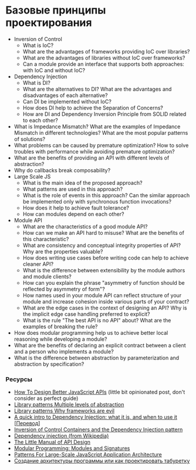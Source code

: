# Базовые принципы проектирования

* Inversion of Control
  * What is IoC?
  * What are the advantages of frameworks providing IoC over libraries?
  * What are the advantages of libraries without IoC over frameworks?
  * Can a module provide an interface that supports both approaches: with IoC and without IoC?
* Dependency Injection
  * What is DI?
  * What are the alternatives to DI? What are the advantages and disadvantages of each alternative?
  * Can DI be implemented without IoC?
  * How does DI help to achieve the Separation of Concerns?
  * How are DI and Dependency Inversion Principle from SOLID related to each other?
* What is Impedance Mismatch? What are the examples of Impedance Mismatch in different technologies? What are the most popular patterns of solutions?
* What problems can be caused by premature optimization? How to solve troubles with performance while avoiding premature optimization?
* What are the benefits of providing an API with different levels of abstraction?
* Why do callbacks break composability?
* Large Scale JS
  * What is the main idea of the proposed approach?
  * What patterns are used in this approach?
  * What is the role of events in this approach? Can the similar approach be implemented only with synchronous function invocations?
  * How does it help to achieve fault tolerance?
  * How can modules depend on each other?
* Module API
  * What are the characteristics of a good module API?
  * How can we make an API hard to misuse? What are the benefits of this characteristic?
  * What are consistency and conceptual integrity properties of API? Why are the properties valuable?
  * How does writing use cases before writing code can help to achieve cleaner API?
  * What is the difference between extensibility by the module authors and module clients?
  * How can you explain the phrase "asymmetry of function should be reflected by asymmetry of form"?
  * How names used in your module API can reflect structure of your module and increase cohesion inside various parts of your contract?
  * What are the edge cases in the context of designing an API? Why is the implicit edge case handling preferred to explicit?
  * What is the rule "The best API is no API" about? What are the examples of breaking the rule?
* How does modular programming help us to achieve better local reasoning while developing a module?
* What are the benefits of declaring an explicit contract between a client and a person who implements a module?
* What is the difference between abstraction by parameterization and abstraction by specification?

### Ресурсы

* [How To Design Better JavaScript APIs](https://www.smashingmagazine.com/2012/10/designing-javascript-apis-usability/) (little bit opinionated post, don't consider as perfect guide)
* [Library patterns Multiple levels of abstraction](http://tomasp.net/blog/2015/library-layers/)
* [Library patterns Why frameworks are evil](http://tomasp.net/blog/2015/library-frameworks/)
* [A quick intro to Dependency Injection: what it is, and when to use it](https://www.freecodecamp.org/news/a-quick-intro-to-dependency-injection-what-it-is-and-when-to-use-it-7578c84fa88f/) [[Перевод](https://medium.com/@xufocoder/a-quick-intro-to-dependency-injection-what-it-is-and-when-to-use-it-de1367295ba8)]
* [Inversion of Control Containers and the Dependency Injection pattern](https://martinfowler.com/articles/injection.html)
* [Dependency injection (from Wikipedia)](https://en.wikipedia.org/wiki/Dependency_injection)
* [The Little Manual of API Design](https://people.mpi-inf.mpg.de/~jblanche/api-design.pdf)
* [Modular Programming: Modules and Signatures](https://www.cs.cornell.edu/courses/cs3110/2013sp/lectures/lec07-modules/lec07.html)
* [Patterns For Large-Scale JavaScript Application Architecture](https://addyosmani.com/largescalejavascript/)
* [Создание архитектуры программы или как проектировать табуретку](https://habr.com/ru/post/276593/)
